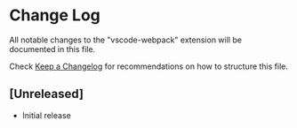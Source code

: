 # Change Log

All notable changes to the "vscode-webpack" extension will be documented in this file.

Check [Keep a Changelog](http://keepachangelog.com/) for recommendations on how to structure this file.

## [Unreleased]

- Initial release